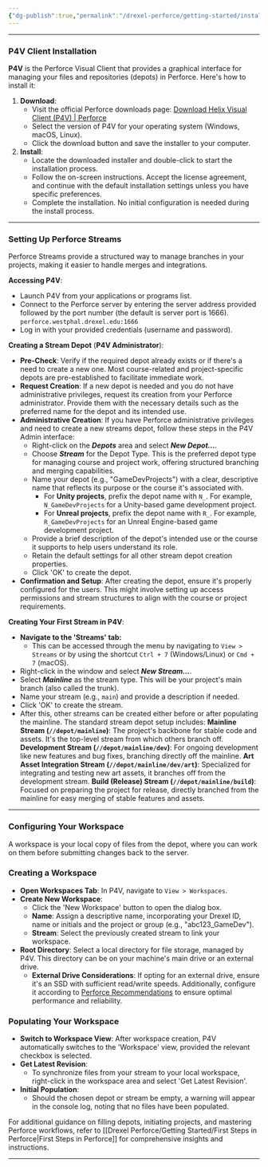 ```yaml
---
{"dg-publish":true,"permalink":"/drexel-perforce/getting-started/installation-guide/"}
---
```


---
### P4V Client Installation

**P4V** is the Perforce Visual Client that provides a graphical interface for managing your files and repositories (depots) in Perforce. Here's how to install it:

1. **Download**:
    - Visit the official Perforce downloads page: [Download Helix Visual Client (P4V) | Perforce](https://www.perforce.com/downloads/helix-visual-client-p4v)
    - Select the version of P4V for your operating system (Windows, macOS, Linux).
    - Click the download button and save the installer to your computer.
2. **Install**:
    - Locate the downloaded installer and double-click to start the installation process.
    - Follow the on-screen instructions. Accept the license agreement, and continue with the default installation settings unless you have specific preferences.
    - Complete the installation. No initial configuration is needed during the install process.

---
### Setting Up Perforce Streams

Perforce Streams provide a structured way to manage branches in your projects, making it easier to handle merges and integrations.

**Accessing P4V**:
- Launch P4V from your applications or programs list.
- Connect to the Perforce server by entering the server address provided followed by the port number (the default is server port is 1666). 
		`perforce.westphal.drexel.edu:1666`
- Log in with your provided credentials (username and password).


**Creating a Stream Depot** (**P4V Administrator**):
- **Pre-Check**: Verify if the required depot already exists or if there's a need to create a new one. Most course-related and project-specific depots are pre-established to facilitate immediate work.
- **Request Creation**: If a new depot is needed and you do not have administrative privileges, request its creation from your Perforce administrator. Provide them with the necessary details such as the preferred name for the depot and its intended use.
- **Administrative Creation**: If you have Perforce administrative privileges and need to create a new streams depot, follow these steps in the P4V Admin interface:
	- Right-click on the ***Depots*** area and select ***New Depot...***.
	- Choose ***Stream*** for the Depot Type. This is the preferred depot type for managing course and project work, offering structured branching and merging capabilities.
	- Name your depot (e.g., "GameDevProjects") with a clear, descriptive name that reflects its purpose or the course it's associated with.
		- For **Unity projects**, prefix the depot name with `N_`. For example, `N_GameDevProjects` for a Unity-based game development project.
		- For **Unreal projects**, prefix the depot name with `R_`. For example, `R_GameDevProjects` for an Unreal Engine-based game development project.
	- Provide a brief description of the depot's intended use or the course it supports to help users understand its role.
	- Retain the default settings for all other stream depot creation properties.
	- Click 'OK' to create the depot.
- **Confirmation and Setup**: After creating the depot, ensure it's properly configured for the users. This might involve setting up access permissions and stream structures to align with the course or project requirements.


**Creating Your First Stream in P4V**:
- **Navigate to the 'Streams' tab:**
  - This can be accessed through the menu by navigating to `View > Streams` or by using the shortcut `Ctrl + 7` (Windows/Linux) or `Cmd + 7` (macOS).
- Right-click in the window and select ***New Stream...***.
- Select ***Mainline*** as the stream type. This will be your project's main branch (also called the trunk).
- Name your stream (e.g., `main`) and provide a description if needed.
- Click 'OK' to create the stream.
- After this, other streams can be created either before or after populating the mainline. The standard stream depot setup includes:
	  **Mainline Stream (`//depot/mainline`)**: The project's backbone for stable code and assets. It's the top-level stream from which others branch off.
	  **Development Stream (`//depot/mainline/dev`)**: For ongoing development like new features and bug fixes, branching directly off the mainline.
	  **Art Asset Integration Stream (`//depot/mainline/dev/art`)**: Specialized for integrating and testing new art assets, it branches off from the development stream.
	  **Build (Release) Stream (`//depot/mainline/build`)**: Focused on preparing the project for release, directly branched from the mainline for easy merging of stable features and assets.

---
### Configuring Your Workspace

A workspace is your local copy of files from the depot, where you can work on them before submitting changes back to the server.

### Creating a Workspace
- **Open Workspaces Tab**: In P4V, navigate to `View > Workspaces`.
- **Create New Workspace**:
  - Click the 'New Workspace' button to open the dialog box.
  - **Name**: Assign a descriptive name, incorporating your Drexel ID, name or initials and the project or group (e.g., "abc123_GameDev").
  - **Stream**: Select the previously created stream to link your workspace.
- **Root Directory**: Select a local directory for file storage, managed by P4V. This directory can be on your machine's main drive or an external drive. 
  - **External Drive Considerations**: If opting for an external drive, ensure it's an SSD with sufficient read/write speeds. Additionally, configure it according to [Perforce Recommendations](https://portal.perforce.com/s/article/2957) to ensure optimal performance and reliability.

### Populating Your Workspace
- **Switch to Workspace View**: After workspace creation, P4V automatically switches to the 'Workspace' view, provided the relevant checkbox is selected.
- **Get Latest Revision**:
  - To synchronize files from your stream to your local workspace, right-click in the workspace area and select 'Get Latest Revision'.
- **Initial Population**:
  - Should the chosen depot or stream be empty, a warning will appear in the console log, noting that no files have been populated.

For additional guidance on filling depots, initiating projects, and mastering Perforce workflows, refer to [[Drexel Perforce/Getting Started/First Steps in Perforce\|First Steps in Perforce]] for comprehensive insights and instructions.


---